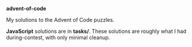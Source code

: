 **advent-of-code**

My solutions to the Advent of Code puzzles.

**JavaScript** solutions are in **tasks/**. These solutions are roughly what I had during-contest, with only minimal cleanup.
